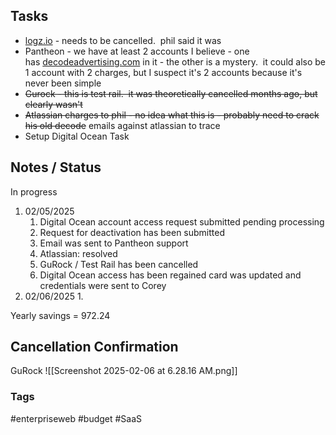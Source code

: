 
## Tasks
- [logz.io](http://logz.io/) - needs to be cancelled.  phil said it was
- Pantheon - we have at least 2 accounts I believe - one has [decodeadvertising.com](http://decodeadvertising.com/) in it - the other is a mystery.  it could also be 1 account with 2 charges, but I suspect it's 2 accounts because it's never been simple
- ~~Gurock - this is test rail.  it was theoretically cancelled months ago, but clearly wasn't~~
- ~~Atlassian charges to phil - no idea what this is - probably need to crack his old decode~~ emails against atlassian to trace
- Setup Digital Ocean Task

## Notes / Status
In progress
1. 02/05/2025 
	1. Digital Ocean account access request submitted pending processing
	2. Request for deactivation has been submitted
	3. Email was sent to Pantheon support
	4. Atlassian:  resolved
	5. GuRock / Test Rail has been cancelled 
	6. Digital Ocean access has been regained card was updated and credentials were sent to Corey
2. 02/06/2025
	1. 

Yearly savings = 972.24

## Cancellation Confirmation 

GuRock
![[Screenshot 2025-02-06 at 6.28.16 AM.png]]


### Tags
#enterpriseweb #budget #SaaS 

